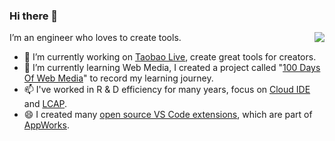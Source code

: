 ### Hi there 👋

<!--
**alvinhui/alvinhui** is a ✨ _special_ ✨ repository because its `README.md` (this file) appears on your GitHub profile.

Here are some ideas to get you started:

- 🔭 I’m currently working on ...
- 🌱 I’m currently learning ...
- 👯 I’m looking to collaborate on ...
- 🤔 I’m looking for help with ...
- 💬 Ask me about ...
- 📫 How to reach me: ...
- 😄 Pronouns: ...
- ⚡ Fun fact: ...
-->

<img align="right" src="https://github-readme-stats.vercel.app/api?username=alvinhui&show_icons=true&icon_color=0366d6&text_color=24292e&bg_color=ffffff&hide_title=true" />

I’m an engineer who loves to create tools.

- 🔭 I’m currently working on [Taobao Live](https://taolive.taobao.com/), create great tools for creators.
- 🌱 I’m currently learning Web Media, I created a project called "[100 Days Of Web Media](https://github.com/alvinhui/100-Days-Of-WebMedia)" to record my learning journey.
- 📫 I've worked in R & D efficiency for many years, focus on [Cloud IDE](https://en.wikipedia.org/wiki/Online_integrated_development_environment) and [LCAP](https://www.gartner.com/reviews/market/enterprise-low-code-application-platform).
- 😄 I created many [open source VS Code extensions](https://marketplace.visualstudio.com/items?itemName=iceworks-team.iceworks), which are part of [AppWorks](http://appworks.site/).

<!--
![](https://img.alicdn.com/imgextra/i1/O1CN01OiSGqT1Jm6TZqZELe_!!6000000001070-2-tps-302-258.png_110x10000)
![](https://img.alicdn.com/imgextra/i2/O1CN01RQYsTg1dSfzVH9Mxe_!!6000000003735-2-tps-258-258.png_110x10000)

-->
